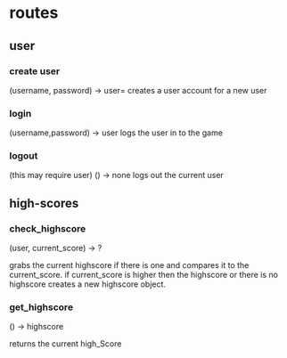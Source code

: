 # routes

## user

### create user

(username, password) -> user=
creates a user account for a new user

### login

(username,password) -> user
logs the user in to the game

### logout

(this may require user)
() -> none
logs out the current user

## high-scores

### check_highscore

(user, current_score) -> ?

grabs the current highscore if there is one and compares it to the current_score. if current_score is higher then the highscore or there is no highscore creates a new highscore object.

### get_highscore

() -> highscore

returns the current high_Score
